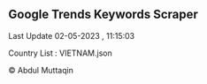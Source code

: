 

## Google Trends Keywords Scraper 
 
Last Update 02-05-2023 , 11:15:03

Country List :
VIETNAM.json



© Abdul Muttaqin 
